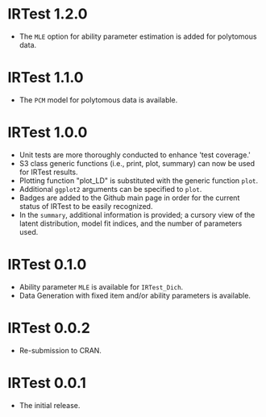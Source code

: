 # IRTest 1.2.0

* The `MLE` option for ability parameter estimation is added for polytomous data.

# IRTest 1.1.0

* The `PCM` model for polytomous data is available.

# IRTest 1.0.0

* Unit tests are more thoroughly conducted to enhance 'test coverage.'
* S3 class generic functions (i.e., print, plot, summary) can now be used for IRTest results.
* Plotting function "plot_LD" is substituted with the generic function `plot`.
* Additional `ggplot2` arguments can be specified to `plot`.
* Badges are added to the Github main page in order for the current status of IRTest to be easily recognized.
* In the `summary`, additional information is provided; a cursory view of the latent distribution, model fit indices, and the number of parameters used.

# IRTest 0.1.0

* Ability parameter `MLE` is available for `IRTest_Dich`.
* Data Generation with fixed item and/or ability parameters is available.

# IRTest 0.0.2

* Re-submission to CRAN.

# IRTest 0.0.1

* The initial release.




